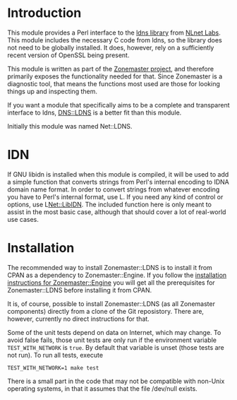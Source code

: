 Introduction
============
This module provides a Perl interface to the [ldns library](https://www.nlnetlabs.nl/projects/ldns/) from [NLnet Labs](https://www.nlnetlabs.nl/). This module includes the necessary C code from ldns, so the library does not need to be globally installed. It does, however, rely on a sufficiently recent version of OpenSSL being present.

This module is written as part of the [Zonemaster project](http://github.com/dotse/zonemaster), and therefore primarily exposes the functionality needed for that. Since Zonemaster is a diagnostic tool, that means the functions most used are those for looking things up and inspecting them.

If you want a module that specifically aims to be a complete and transparent interface to ldns, [DNS::LDNS](http://search.cpan.org/~erikoest/DNS-LDNS/) is a better fit than this module.

Initially this module was named Net::LDNS.

IDN
===
If GNU libidn is installed when this module is compiled, it will be used to add a simple function that converts strings from Perl's internal encoding to IDNA domain name format. In order to convert strings from whatever encoding you have to Perl's internal format, use L<Encode>. If you need any kind of control or options, use L<Net::LibIDN>. The included function here is only meant to assist in the most basic case, although that should cover a lot of real-world use cases.

Installation
============
The recommended way to install Zonemaster::LDNS is to install it from CPAN as a dependency to Zonemaster::Engine. If you follow the [installation instructions for Zonemaster::Engine](https://github.com/dotse/zonemaster-engine/blob/master/docs/Installation.md) you will get all the prerequisites for Zonemaster::LDNS before installing it from CPAN.

It is, of course, possible to install Zonemaster::LDNS (as all Zonemaster components) directly from a clone of the Git reposistory. There are, however, currently no direct instructions for that.

Some of the unit tests depend on data on Internet, which may change. To avoid false 
fails, those unit tests are only run if the environment variable `TEST_WITH_NETWORK` is `true`. By default that variable
is unset (those tests are not run). To run all tests, execute

```
TEST_WITH_NETWORK=1 make test
```

There is a small part in the code that may not be compatible with non-Unix operating systems, in that it assumes that the file /dev/null exists.
